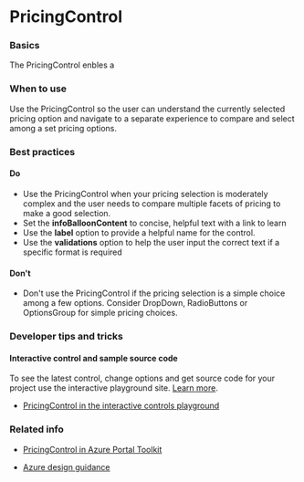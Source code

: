 ﻿# PricingControl

 
<a name="basics"></a>
### Basics
The PricingControl enbles a 


<!-- TODO get an IMAGE to embed here -->

<!-- TODO get an SAMPLE CODE to embed here -->

 
<a name="when-to-use"></a>
### When to use
Use the PricingControl so the user can understand the currently selected pricing option and navigate to a separate experience to compare and select among a set pricing options.


 
<a name="best-practices"></a>
### Best practices

<a name="best-practices-do"></a>
#### Do

* Use the PricingControl when your pricing selection is moderately complex and the user needs to compare multiple facets of pricing to make a good selection.
* Set the **infoBalloonContent** to concise, helpful text with a link to learn
* Use the **label** option to provide a helpful name for the control.
* Use the **validations** option to help the user input the correct text if a specific format is required


<a name="best-practices-don-t"></a>
#### Don&#39;t

* Don't use the PricingControl if the pricing selection is a simple choice among a few options.  Consider DropDown, RadioButtons or OptionsGroup for simple pricing choices.



 
<a name="developer-tips-and-tricks"></a>
### Developer tips and tricks



<a name="developer-tips-and-tricks-interactive-control-and-sample-source-code"></a>
#### Interactive control and sample source code
To see the latest control, change options and get source code for your project use the interactive playground site.  [Learn more](./top-extensions-controls-playground.md).

*  <a href="https://ms.portal.azure.com/?Microsoft_Azure_Playground=true#blade/Microsoft_Azure_Playground/ControlsIndexBlade/PricingControl_create_Playground" target="_blank">PricingControl in the interactive controls playground</a>

 

 
<a name="related-info"></a>
### Related info

* <a href="https://www.figma.com/file/Bwn8rmUOYtnPRwA3JoQTBn/Azure-Portal-Toolkit?node-id=3492%3A393684" target="_blank">PricingControl in Azure Portal Toolkit</a>

* [Azure design guidance](http://aka.ms/portalfx/design)


